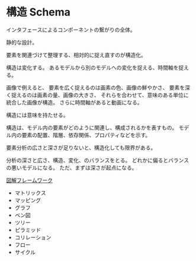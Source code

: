 # 構造 Schema

インタフェースによるコンポーネントの繋がりの全体。

静的な設計。

要素を関連づけて整理する、相対的に捉え直すのが構造化。

構造は変化する。
あるモデルから別のモデルへの変化を捉える、時間軸を捉える。

画像で例えると、
要素を広く捉えるのは画素の色、画像の鮮やかさ、
要素を深く捉えるのは画素の量、画像の大きさ、
それらを合わせて、意味のある単位に統合した画像が構造。
さらに時間軸があると動画になる。

構造には意味を持たせる。

構造は、モデル内の要素がどのように関連し、構成されるかを表すもの。
モデル内の要素の配置、階層、依存関係、プロパティなどを示す。

要素分析の広さと深さが足りないと、構造化しても限界がある。

分析の深さと広さ、構造、変化、のバランスをとる。
どれかに偏るとバランスの悪いモデルになる。
ただ、まずは深さが起点になる。

[図解フレームワーク](https://twitter.com/sai_zukai/status/1647172362620784641)

- マトリックス
- マッピング
- グラフ
- ベン図
- ツリー
- ピラミッド
- コリレーション
- フロー
- サイクル
